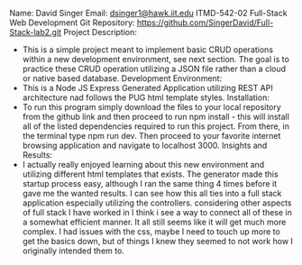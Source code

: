 Name: David Singer
Email: dsinger1@hawk.iit.edu
ITMD-542-02 Full-Stack Web Development
Git Repository: https://github.com/SingerDavid/Full-Stack-lab2.git
Project Description:
- This is a simple project meant to implement basic CRUD operations within a new development environment, see next section. The goal is to practice these CRUD operation utilizing a JSON file rather than a cloud or native based database.
Development Environment:
- This is a Node JS Express Generated Application utilizing REST API architecture nad follows the PUG html template styles.
Installation:
- To run this program simply download the files to your local repository from the github link and then proceed to run npm install - this will install all of the listed dependencies required to run this project. From there, in the terminal type npm run dev. Then proceed to your favorite internet browsing application and navigate to localhost 3000.
Insights and Results:
- I actually really enjoyed learning about this new environment and utilizing different html templates that exists. The generator made this startup process easy, although I ran the same thing 4 times before it gave me the wanted results. I can see how this all ties into a full stack application especially utilizing the controllers. considering other aspects of full stack I have worked in I think i see a way to connect all of these in a somewhat efficient manner. It all still seems like it will get much more complex. I had issues with the css, maybe I need to touch up more to get the basics down, but of things I knew they seemed to not work how I originally intended them to.